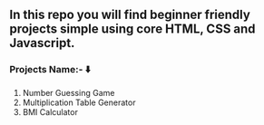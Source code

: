 ## In this repo you will find beginner friendly projects simple using core HTML, CSS and Javascript.

### Projects Name:- ⬇️

1. Number Guessing Game <br>
2. Multiplication Table Generator <br>
3. BMI Calculator <br>